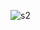 ![s2](https://user-images.githubusercontent.com/54960609/193648535-1a0656ad-85b3-425f-9fc4-b226dcce1023.PNG)

